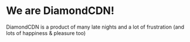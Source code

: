 # We are DiamondCDN!

DiamondCDN is a product of many late nights and a lot of frustration (and lots of happiness & pleasure too)
